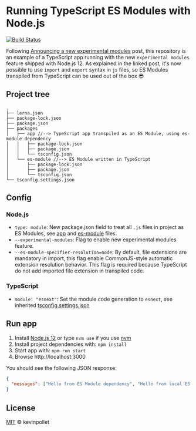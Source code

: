 # Running TypeScript ES Modules with Node.js

[![Build Status](https://travis-ci.com/kevinpollet/typescript-es-modules-node-example.svg?branch=master)](https://travis-ci.com/kevinpollet/typescript-es-modules-node-example)

Following [Announcing a new experimental modules](https://medium.com/@nodejs/announcing-a-new-experimental-modules-1be8d2d6c2ff) post, this repository is an example of a TypeScript app running with the new `experimental modules` feature shipped with Node.js 12. As explained in the linked post, it's now possible to use `import` and `export` syntax in `js` files, so ES Modules transpiled from TypeScript can be used out of the box 😎

## Project tree

```
.
├── lerna.json
├── package-lock.json
├── package.json
├── packages
│   ├── app //--> TypeScript app transpiled as an ES Module, using es-module dependency
│   │   ├── package-lock.json
│   │   ├── package.json
│   │   └── tsconfig.json
│   └── es-module //--> ES Module written in TypeScript
│       ├── package-lock.json
│       ├── package.json
│       └── tsconfig.json
└── tsconfig.settings.json
```

## Config

### Node.js

- `type: module`: New package.json field to treat all `.js` files in project as ES Modules, see [app](./packages/app/package.json) and [es-module](./packages/es-module/package.json) files.
- `--experimental-modules`: Flag to enable new experimental modules feature.
- `--es-module-specifier-resolution=node`: By default, file extensions are mandatory in import, this flag enable CommonJS-style automatic extension resolution behavior. This flag is required because TypeScript do not add imported file extension in transpiled code.

### TypeScript

- `module: "esnext"`: Set the module code generation to `esnext`, see inherited [tsconfig.settings.json](./tsconfig.settings.json)

## Run app

1. Install [Node.js 12](https://nodejs.org/en/blog/release/v12.0.0/) or type `nvm use` if you use [nvm](https://github.com/creationix/nvm)
2. Install project dependencies with: `npm install`
3. Start app with: `npm run start`
4. Browse http://localhost:3000

You should see the following JSON response:

```json
{
  "messages": ["Hello from ES Module dependency", "Hello from local ES Module"]
}
```

## License

[MIT](./License.md) © kevinpollet
